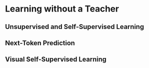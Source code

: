 # Learning without a Teacher

## Unsupervised and Self-Supervised Learning

## Next-Token Prediction

## Visual Self-Supervised Learning

